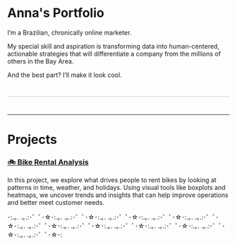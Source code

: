
# Anna's Portfolio

I’m a Brazilian, chronically online marketer. 

My special skill and aspiration is transforming data into human-centered, actionable strategies that will differentiate a company from the millions of others in the Bay Area. 

And the best part? I’ll make it look cool. 

<hr style="border: none; height: 1px; background-color: #ccc; margin: 40px 0;" />

********

# Projects

### [🚲 Bike Rental Analysis](./project/bikes)

In this project, we explore what drives people to rent bikes by looking at patterns in time, weather, and holidays. Using visual tools like boxplots and heatmaps, we uncover trends and insights that can help improve operations and better meet customer needs.

･:.｡. .｡.:･゜ﾟ･☆･:.｡. .｡.:･゜ﾟ･☆･:.｡. .｡.:･゜ﾟ･☆･:.｡. .｡.:･゜ﾟ･☆･:.｡. .｡.:･゜ﾟ･☆･:.｡. .｡.:･゜ﾟ･☆･:.｡. .｡.:･゜ﾟ･☆･:.｡. .｡.:･゜ﾟ･☆･:.｡. .｡.:･゜ﾟ･☆･:.｡. .｡.:･゜ﾟ･☆･:.｡. .｡.:･゜ﾟ･☆･:

